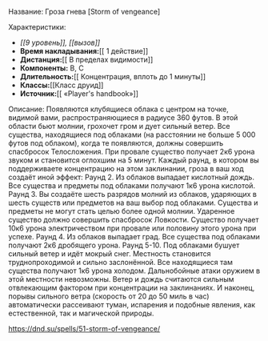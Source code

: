 Название: Гроза гнева \[Storm of vengeance] 

Характеристики:
- *[[9 уровень]], [[вызов]]*
- **Время накладывания:**[[ 1 действие]]
- **Дистанция:**[[ В пределах видимости]]
- **Компоненты:** В, С
- **Длительность:**[[ Концентрация, вплоть до 1 минуты]]
- **Классы:**[[Класс  друид]]
- **Источник:**[[ «Player's handbook»]]

Описание:
Появляются клубящиеся облака с центром на точке, видимой вами, распространяющиеся в радиусе 360 футов. В этой области бьют молнии, грохочет гром и дует сильный ветер. Все существа, находящиеся под облаками (на расстоянии не больше 5 000 футов под облаком), когда те появляются, должны совершить спасбросок Телосложения. При провале существо получает 2к6 урона звуком и становится оглохшим на 5 минут.
Каждый раунд, в котором вы поддерживаете концентрацию на этом заклинании, гроза в ваш ход создаёт иной эффект:
Раунд 2. Из облаков выпадает кислотный дождь. Все существа и предметы под облаками получают 1к6 урона кислотой.
Раунд 3. Вы создаёте шесть разрядов молний из облаков, ударяющих в шесть существ или предметов на ваш выбор под облаками. Существа и предметы не могут стать целью более одной молнии. Ударенное существо должно совершить спасбросок Ловкости. Существо получает 10к6 урона электричеством при провале или половину этого урона при успехе.
Раунд 4. Из облаков выпадает град. Все существа под облаками получают 2к6 дробящего урона.
Раунд 5-10. Под облаками бушует сильный ветер и идёт мокрый снег. Местность становится труднопроходимой и сильно заслонённой. Все находящиеся там существа получают 1к6 урона холодом. Дальнобойные атаки оружием в этой местности невозможны. Ветер и дождь считаются сильным отвлекающим фактором при концентрации на заклинаниях. И наконец, порывы сильного ветра (скорость от 20 до 50 миль в час) автоматически рассеивают туман, испарения и подобные явления, как естественной, так и магической природы.

https://dnd.su/spells/51-storm-of-vengeance/
